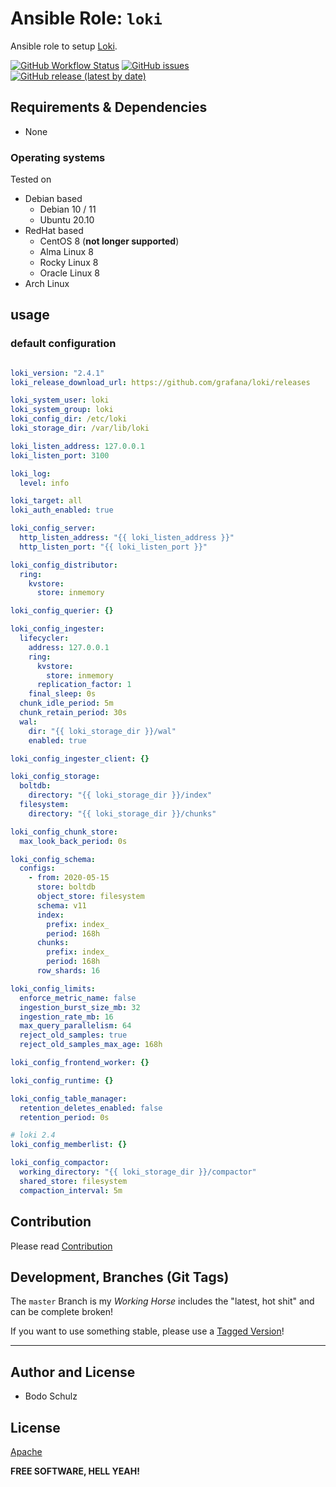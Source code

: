 
# Ansible Role:  `loki`

Ansible role to setup [Loki](https://github.com/grafana/loki).


[![GitHub Workflow Status](https://img.shields.io/github/workflow/status/bodsch/ansible-loki/2.4.x)][ci]
[![GitHub issues](https://img.shields.io/github/issues/bodsch/ansible-loki)][issues]
[![GitHub release (latest by date)](https://img.shields.io/github/v/release/bodsch/ansible-loki)][releases]

[ci]: https://github.com/bodsch/ansible-loki/actions
[issues]: https://github.com/bodsch/ansible-loki/issues?q=is%3Aopen+is%3Aissue
[releases]: https://github.com/bodsch/ansible-loki/releases


## Requirements & Dependencies

- None

### Operating systems

Tested on

* Debian based
    - Debian 10 / 11
    - Ubuntu 20.10
* RedHat based
    - CentOS 8 (**not longer supported**)
    - Alma Linux 8
    - Rocky Linux 8
    - Oracle Linux 8
* Arch Linux

## usage

### default configuration

```yaml

loki_version: "2.4.1"
loki_release_download_url: https://github.com/grafana/loki/releases

loki_system_user: loki
loki_system_group: loki
loki_config_dir: /etc/loki
loki_storage_dir: /var/lib/loki

loki_listen_address: 127.0.0.1
loki_listen_port: 3100

loki_log:
  level: info

loki_target: all
loki_auth_enabled: true

loki_config_server:
  http_listen_address: "{{ loki_listen_address }}"
  http_listen_port: "{{ loki_listen_port }}"

loki_config_distributor:
  ring:
    kvstore:
      store: inmemory

loki_config_querier: {}

loki_config_ingester:
  lifecycler:
    address: 127.0.0.1
    ring:
      kvstore:
        store: inmemory
      replication_factor: 1
    final_sleep: 0s
  chunk_idle_period: 5m
  chunk_retain_period: 30s
  wal:
    dir: "{{ loki_storage_dir }}/wal"
    enabled: true

loki_config_ingester_client: {}

loki_config_storage:
  boltdb:
    directory: "{{ loki_storage_dir }}/index"
  filesystem:
    directory: "{{ loki_storage_dir }}/chunks"

loki_config_chunk_store:
  max_look_back_period: 0s

loki_config_schema:
  configs:
    - from: 2020-05-15
      store: boltdb
      object_store: filesystem
      schema: v11
      index:
        prefix: index_
        period: 168h
      chunks:
        prefix: index_
        period: 168h
      row_shards: 16

loki_config_limits:
  enforce_metric_name: false
  ingestion_burst_size_mb: 32
  ingestion_rate_mb: 16
  max_query_parallelism: 64
  reject_old_samples: true
  reject_old_samples_max_age: 168h

loki_config_frontend_worker: {}

loki_config_runtime: {}

loki_config_table_manager:
  retention_deletes_enabled: false
  retention_period: 0s

# loki 2.4
loki_config_memberlist: {}

loki_config_compactor:
  working_directory: "{{ loki_storage_dir }}/compactor"
  shared_store: filesystem
  compaction_interval: 5m
```


## Contribution

Please read [Contribution](CONTRIBUTING.md)

## Development,  Branches (Git Tags)

The `master` Branch is my *Working Horse* includes the "latest, hot shit" and can be complete broken!

If you want to use something stable, please use a [Tagged Version](https://gitlab.com/bodsch/ansible-icinga2/-/tags)!

---

## Author and License

- Bodo Schulz

## License

[Apache](LICENSE)

**FREE SOFTWARE, HELL YEAH!**
